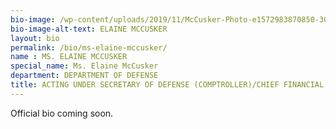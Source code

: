 ```yaml
---
bio-image: /wp-content/uploads/2019/11/McCusker-Photo-e1572983870850-300x287.jpg"
bio-image-alt-text: ELAINE MCCUSKER
layout: bio
permalink: /bio/ms-elaine-mccusker/
name : MS. ELAINE MCCUSKER
special_name: Ms. Elaine McCusker
department: DEPARTMENT OF DEFENSE
title: ACTING UNDER SECRETARY OF DEFENSE (COMPTROLLER)/CHIEF FINANCIAL OFFICER
---
```


Official bio coming soon.
